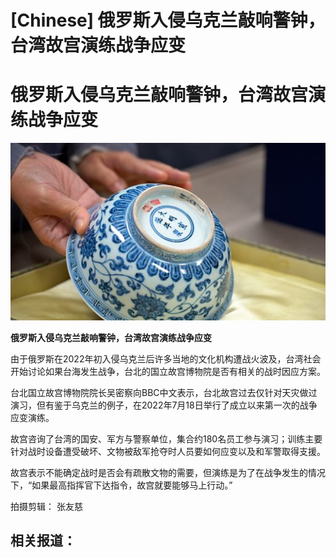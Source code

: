# [Chinese] 俄罗斯入侵乌克兰敲响警钟，台湾故宫演练战争应变

#  俄罗斯入侵乌克兰敲响警钟，台湾故宫演练战争应变

![](p0ddp2gy.jpg)

**俄罗斯入侵乌克兰敲响警钟，台湾故宫演练战争应变**


由于俄罗斯在2022年初入侵乌克兰后许多当地的文化机构遭战火波及，台湾社会开始讨论如果台海发生战争，台北的国立故宫博物院是否有相关的战时因应方案。

台北国立故宫博物院院长吴密察向BBC中文表示，台北故宫过去仅针对天灾做过演习，但有鉴于乌克兰的例子，在2022年7月18日举行了成立以来第一次的战争应变演练。

故宫咨询了台湾的国安、军方与警察单位，集合约180名员工参与演习；训练主要针对战时设备遭受破坏、文物被敌军抢夺时人员要如何应变以及和军警取得支援。

故宫表示不能确定战时是否会有疏散文物的需要，但演练是为了在战争发生的情况下，“如果最高指挥官下达指令，故宫就要能够马上行动。”

拍摄剪辑： 张友慈

##  相关报道：


